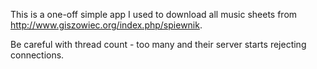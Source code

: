This is a one-off simple app I used to download all music sheets from http://www.giszowiec.org/index.php/spiewnik.

Be careful with thread count - too many and their server starts rejecting connections.
